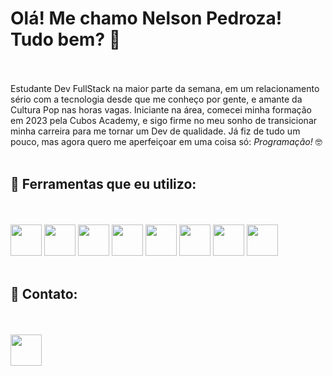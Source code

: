 # Olá! Me chamo Nelson Pedroza! Tudo bem? 👋
<br><br/>
Estudante Dev FullStack na maior parte da semana, em um relacionamento sério com a tecnologia desde que me conheço por gente, e amante da Cultura Pop nas horas vagas. Iniciante na área, comecei minha formação em 2023 pela Cubos Academy, e sigo firme no meu sonho de transicionar minha carreira para me tornar um Dev de qualidade. Já fiz de tudo um pouco, mas agora quero me aperfeiçoar em uma coisa só: *Programação!* 🤓
<br><br/>
## 📌 Ferramentas que eu utilizo:
<br><br/>
<img src="https://cdn.jsdelivr.net/gh/devicons/devicon/icons/javascript/javascript-original.svg" height="50" width="50"/> <img src="https://cdn.jsdelivr.net/gh/devicons/devicon/icons/css3/css3-original.svg" height="50" width="50"/> <img src="https://cdn.jsdelivr.net/gh/devicons/devicon/icons/html5/html5-original.svg" height="50" width="50"/> <img src="https://cdn.jsdelivr.net/gh/devicons/devicon/icons/nodejs/nodejs-original.svg" height="50" width="50"/> <img src="https://restfulapi.net/wp-content/uploads/rest.png" height="50" width="50"/> <img src="https://cdn.jsdelivr.net/gh/devicons/devicon/icons/react/react-original-wordmark.svg" height="50" width="50"/> <img src="https://cdn.jsdelivr.net/gh/devicons/devicon/icons/typescript/typescript-original.svg" height="50" width="50"/> <img src="https://cdn-icons-png.flaticon.com/512/4039/4039675.png" height="50" width="50"/>
<br><br/>
## 📌 Contato:
<br><br/>
<a href="https://www.linkedin.com/in/nelson-pedroza-577958261/"><img src="https://cdn.jsdelivr.net/gh/devicons/devicon/icons/linkedin/linkedin-original.svg" height="50" width="50"/></a>
<br><br/>
